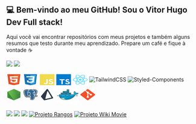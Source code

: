 ## 💻 Bem-vindo ao meu GitHub! Sou  o Vitor Hugo Dev Full stack!
Aqui você vai encontrar repositórios com meus projetos e também alguns resumos que testo durante meu aprendizado. Prepare um café e fique à vontade ☕

<div>
  <img height="180em" src="https://github-readme-stats.vercel.app/api?username=ovittorhugomachado&show_icons=true&theme=tokyonight&include_all_commits=true&count_private=true"/>
  <img height="180em" src="https://github-readme-stats.vercel.app/api/top-langs/?username=ovittorhugomachado&layout=compact&langs_count=6&theme=tokyonight"/>
</div>
<div style="display: inline_block"><br>
  <img align="center" alt="HTML" height="30" width="40" src="https://raw.githubusercontent.com/devicons/devicon/master/icons/html5/html5-original.svg">
  <img align="center" alt="CSS" height="30" width="40" src="https://raw.githubusercontent.com/devicons/devicon/master/icons/css3/css3-original.svg">
  <img align="center" alt="JavaScript" height="30" width="40" src="https://raw.githubusercontent.com/devicons/devicon/master/icons/javascript/javascript-plain.svg">
  <img align="center" alt="TypeScript" height="30" width="40" src="https://raw.githubusercontent.com/devicons/devicon/master/icons/typescript/typescript-original.svg">
  <img align="center" alt="React" height="30" width="40" src="https://raw.githubusercontent.com/devicons/devicon/master/icons/react/react-original.svg">
  <img align="center" alt="TailwindCSS" height="30" width="40" src="https://www.vectorlogo.zone/logos/tailwindcss/tailwindcss-icon.svg">
  <img align="center" alt="Styled-Components" height="30" width="40" src="https://avatars.githubusercontent.com/u/20658825?s=200&v=4">
  <img align="center" alt="Node.js" height="30" width="40" src="https://raw.githubusercontent.com/devicons/devicon/master/icons/nodejs/nodejs-original.svg">
  <img align="center" alt="PostgreSQL" height="30" width="40" src="https://raw.githubusercontent.com/devicons/devicon/master/icons/postgresql/postgresql-original.svg">
  <img align="center" alt="Prisma" height="30" width="40" src="https://raw.githubusercontent.com/devicons/devicon/master/icons/prisma/prisma-original.svg">
  <img align="center" alt="Docker" height="50" width="60" src="https://raw.githubusercontent.com/devicons/devicon/master/icons/docker/docker-original.svg">
  <img align="center" alt="Git" height="30" width="40" src="https://raw.githubusercontent.com/devicons/devicon/master/icons/git/git-original.svg">
</div>
<br />
<div>  
  <a href="https://portfolio-vitor-hugo.onrender.com/"><img src="https://img.shields.io/badge/Portfólio-%2310E7C5?style=for-the-badge&logo=visual-studio-code&logoColor=black&color=07af93"></a>
  <a href="mailto:ovitorhugoalvesmachado@gmail.com" target="_blank"><img src="https://img.shields.io/badge/-Gmail-%23D14836?style=for-the-badge&logo=gmail&logoColor=white"></a>
  <a href="https://www.linkedin.com/in/vitor-hugo-machado-1621bb156/" target="_blank"><img src="https://img.shields.io/badge/-LinkedIn-%230056b3?style=for-the-badge&logo=linkedin&logoColor=white"></a>
  <a href="https://rangos-app-production.up.railway.app/restaurantes" target="_blank"><img src="https://img.shields.io/badge/Projeto%20Rangos-2D2D2D?style=for-the-badge" alt="Projeto Rangos"></a>
  <a href="https://wikimovie.onrender.com/" target="_blank"><img src="https://img.shields.io/badge/Projeto%20Wiki%20Movie-005af2?style=for-the-badge&logoColor=white" alt="Projeto Wiki Movie"></a>

</div>
<br />



 


